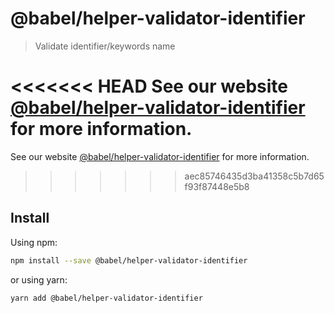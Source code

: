# @babel/helper-validator-identifier

> Validate identifier/keywords name

<<<<<<< HEAD
See our website [@babel/helper-validator-identifier](https://babeljs.io/docs/babel-helper-validator-identifier) for more information.
=======
See our website [@babel/helper-validator-identifier](https://babeljs.io/docs/en/babel-helper-validator-identifier) for more information.
>>>>>>> aec85746435d3ba41358c5b7d65f93f87448e5b8

## Install

Using npm:

```sh
npm install --save @babel/helper-validator-identifier
```

or using yarn:

```sh
yarn add @babel/helper-validator-identifier
```
